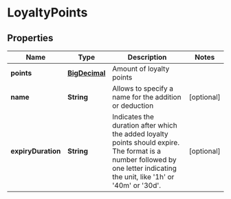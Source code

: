 
# LoyaltyPoints

## Properties
Name | Type | Description | Notes
------------ | ------------- | ------------- | -------------
**points** | [**BigDecimal**](BigDecimal.md) | Amount of loyalty points | 
**name** | **String** | Allows to specify a name for the addition or deduction |  [optional]
**expiryDuration** | **String** | Indicates the duration after which the added loyalty points should expire. The format is a number followed by one letter indicating the unit, like &#39;1h&#39; or &#39;40m&#39; or &#39;30d&#39;. |  [optional]



